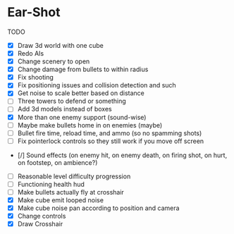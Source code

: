 Ear-Shot	
============

TODO

- [X] Draw 3d world with one cube
- [X] Redo AIs
- [X] Change scenery to open
- [X] Change damage from bullets to within radius
- [X] Fix shooting
- [X] Fix positioning issues and collision detection and such
- [X] Get noise to scale better based on distance
- [ ] Three towers to defend or something
- [ ] Add 3d models instead of boxes
- [X] More than one enemy support (sound-wise)
- [ ] Maybe make bullets home in on enemies (maybe)
- [ ] Bullet fire time, reload time, and ammo (so no spamming shots)
- [ ] Fix pointerlock controls so they still work if you move off screen
- [/] Sound effects (on enemy hit, on enemy death, on firing shot, on hurt, on footstep, on ambience?)
- [ ] Reasonable level difficulty progression
- [ ] Functioning health hud
- [ ] Make bullets actually fly at crosshair
- [X] Make cube emit looped noise
- [X] Make cube noise pan according to position and camera
- [X] Change controls
- [X] Draw Crosshair
